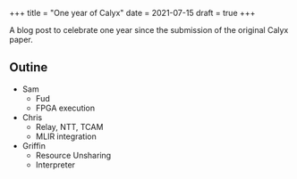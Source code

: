+++
title = "One year of Calyx"
date = 2021-07-15
draft = true
+++

A blog post to celebrate one year since the submission of the original Calyx
paper.

## Outine

- Sam
  + Fud
  + FPGA execution
- Chris
  + Relay, NTT, TCAM
  + MLIR integration
- Griffin
  + Resource Unsharing
  + Interpreter
